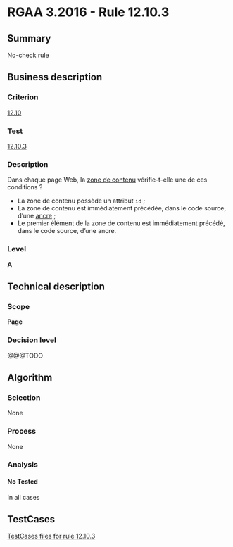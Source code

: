 # RGAA 3.2016 - Rule 12.10.3

## Summary
No-check rule


## Business description

### Criterion
[12.10](http://references.modernisation.gouv.fr/rgaa-accessibilite/criteres.html#crit-12-10)

### Test
[12.10.3](http://references.modernisation.gouv.fr/rgaa-accessibilite/criteres.html#test-12-10-3)

### Description
<div lang="fr">Dans chaque page Web, la <a href="http://references.modernisation.gouv.fr/rgaa-accessibilite/glossaire.html#zone-main">zone de contenu</a> v&#xE9;rifie-t-elle une de ces conditions&nbsp;? <ul><li>La zone de contenu poss&#xE8;de un attribut <code lang="en">id</code>&nbsp;;</li> <li>La zone de contenu est imm&#xE9;diatement pr&#xE9;c&#xE9;d&#xE9;e, dans le code source, d&#x2019;une <a href="http://references.modernisation.gouv.fr/rgaa-accessibilite/glossaire.html#ancre">ancre</a>&nbsp;;</li> <li>Le premier &#xE9;l&#xE9;ment de la zone de contenu est imm&#xE9;diatement pr&#xE9;c&#xE9;d&#xE9;, dans le code source, d&#x2019;une ancre.</li> </ul></div>

### Level
**A**


## Technical description

### Scope
**Page**

### Decision level
@@@TODO


## Algorithm

### Selection
None

### Process
None

### Analysis

#### No Tested
In all cases


##  TestCases

[TestCases files for rule 12.10.3](https://github.com/Asqatasun/Asqatasun/tree/RGAA_3.2016/rules/rules-rgaa3.2016/src/test/resources/testcases/rgaa32016/Rgaa32016Rule121003/)



